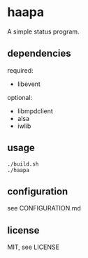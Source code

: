 haapa
=====

A simple status program.

dependencies
------------

required:
* libevent

optional:
* libmpdclient
* alsa
* iwlib


usage
-----

	./build.sh
	./haapa

configuration
-------------

see CONFIGURATION.md

license
-------

MIT, see LICENSE
